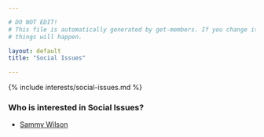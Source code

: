```yaml
---

# DO NOT EDIT!
# This file is automatically generated by get-members. If you change it, bad
# things will happen.

layout: default
title: "Social Issues"

---
```


{% include interests/social-issues.md %}

### Who is interested in Social Issues?


* [Sammy Wilson](/members/sammy-wilson.html)
